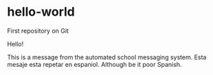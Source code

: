 # hello-world
First repository on Git

Hello!

This is a message from the automated school messaging system.  Esta mesaje esta repetar en espaniol.  Although be it poor Spanish.

